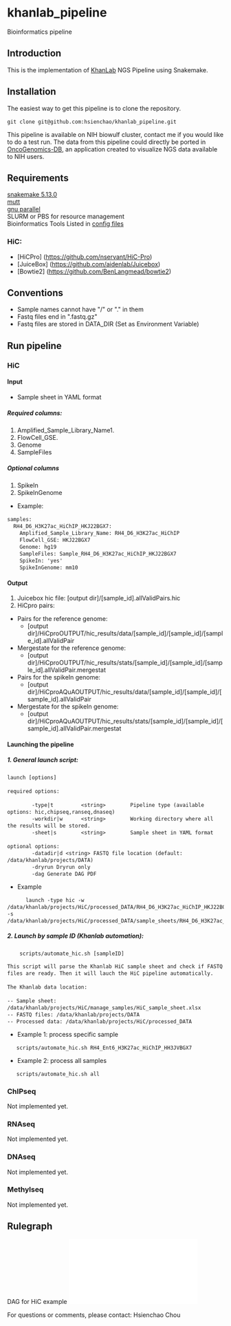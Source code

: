 # khanlab_pipeline
Bioinformatics pipeline

## Introduction
This is the implementation of [KhanLab](https://ccr.cancer.gov/Genetics-Branch/javed-khan) NGS Pipeline using Snakemake.
## Installation

The easiest way to get this pipeline is to clone the repository.

```
git clone git@github.com:hsienchao/khanlab_pipeline.git
```
This pipeline is available on NIH biowulf cluster, contact me if you would like to do a test run. The data from this pipeline could directly be ported in [OncoGenomics-DB](https://clinomics.ncifcrf.gov/production/public/), an application created to visualize NGS data available to NIH users.
## Requirements
[snakemake 5.13.0](https://snakemake.readthedocs.io/en/stable/)  
[mutt](http://www.mutt.org/)  
[gnu parallel](http://www.gnu.org/software/parallel/)  
SLURM or PBS for resource management  
Bioinformatics Tools Listed in [config files](config/config_common.json)  

### HiC:
- [HiCPro] (https://github.com/nservant/HiC-Pro)
- [JuiceBox] (https://github.com/aidenlab/Juicebox)
- [Bowtie2] (https://github.com/BenLangmead/bowtie2)


## Conventions

- Sample names cannot have "/" or "." in them
- Fastq files end in ".fastq.gz"
- Fastq files are stored in DATA_DIR (Set as Environment Variable) 


## Run pipeline

### HiC

#### Input 

- Sample sheet in YAML format

##### Required columns: 
1. Amplified_Sample_Library_Name1. 
2. FlowCell_GSE.
3. Genome
4. SampleFiles

##### Optional columns
1. SpikeIn
2. SpikeInGenome

- Example:
```
samples:
  RH4_D6_H3K27ac_HiChIP_HKJ22BGX7:
    Amplified_Sample_Library_Name: RH4_D6_H3K27ac_HiChIP
    FlowCell_GSE: HKJ22BGX7
    Genome: hg19
    SampleFiles: Sample_RH4_D6_H3K27ac_HiChIP_HKJ22BGX7
    SpikeIn: 'yes'
    SpikeInGenome: mm10
```
#### Output
1. Juicebox hic file: [output dir]/[sample_id].allValidPairs.hic
2. HiCpro pairs:
  * Pairs for the reference genome:
    * [output dir]/HiCproOUTPUT/hic_results/data/[sample_id]/[sample_id]/[sample_id].allValidPair
  * Mergestate for the reference genome:
    * [output dir]/HiCproOUTPUT/hic_results/stats/[sample_id]/[sample_id]/[sample_id].allValidPair.mergestat
  * Pairs for the spikeIn genome:
    * [output dir]/HiCproAQuAOUTPUT/hic_results/data/[sample_id]/[sample_id]/[sample_id].allValidPair
  * Mergestate for the spikeIn genome:
    * [output dir]/HiCproAQuAOUTPUT/hic_results/stats/[sample_id]/[sample_id]/[sample_id].allValidPair.mergestat

#### Launching the pipeline
##### 1. General launch script:

    launch [options]
	
    required options:

            -type|t         <string>        Pipeline type (available options: hic,chipseq,ranseq,dnaseq)
            -workdir|w      <string>        Working directory where all the results will be stored.
            -sheet|s        <string>        Sample sheet in YAML format

    optional options: 
            -datadir|d <string> FASTQ file location (default: /data/khanlab/projects/DATA) 
            -dryrun Dryrun only 
            -dag Generate DAG PDF

  * Example
```
      launch -type hic -w /data/khanlab/projects/HiC/processed_DATA/RH4_D6_H3K27ac_HiChIP_HKJ22BGX7 -s /data/khanlab/projects/HiC/processed_DATA/sample_sheets/RH4_D6_H3K27ac_HiChIP_HKJ22BGX7.hic.yaml
```
#####  2. Launch by sample ID (Khanlab automation):
```
    scripts/automate_hic.sh [sampleID]
```    
    This script will parse the Khanlab HiC sample sheet and check if FASTQ files are ready. Then it will lauch the HiC pipeline automatically. 
    
    The Khanlab data location:
    
    -- Sample sheet: /data/khanlab/projects/HiC/manage_samples/HiC_sample_sheet.xlsx
    -- FASTQ files: /data/khanlab/projects/DATA
    -- Processed data: /data/khanlab/projects/HiC/processed_DATA

  * Example 1: process specific sample
```
   scripts/automate_hic.sh RH4_Ent6_H3K27ac_HiChIP_HH3JVBGX7
```
  * Example 2: process all samples
```
   scripts/automate_hic.sh all
```

### ChIPseq
Not implemented yet.
### RNAseq
Not implemented yet.
### DNAseq
Not implemented yet.
### Methylseq
Not implemented yet.
## Rulegraph
DAG for HiC example
![alt tag](dag.hic.pdf)

For questions or comments, please contact: Hsienchao Chou